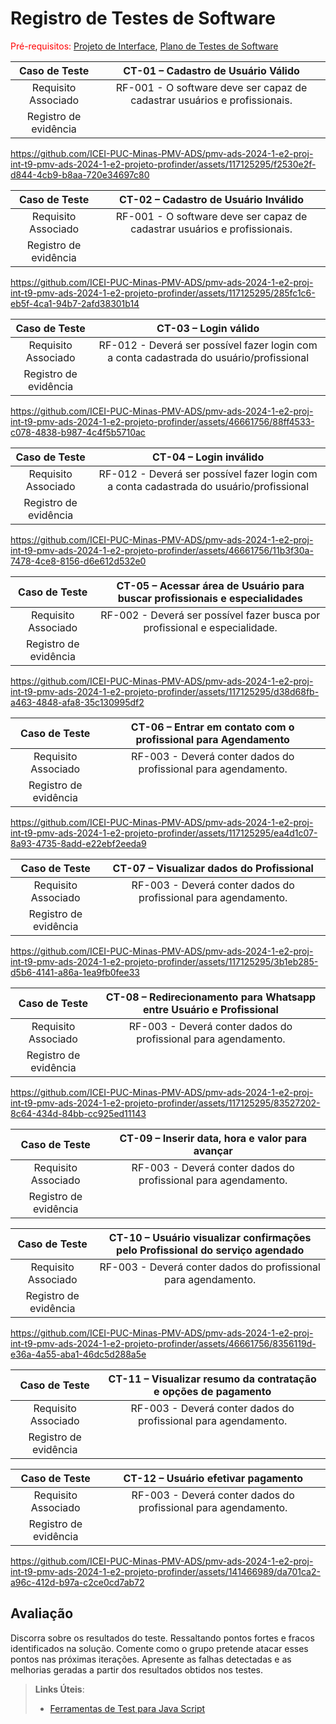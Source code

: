# Registro de Testes de Software

<span style="color:red">Pré-requisitos: <a href="3-Projeto de Interface.md"> Projeto de Interface</a></span>, <a href="8-Plano de Testes de Software.md"> Plano de Testes de Software</a>


| **Caso de Teste** 	| **CT-01 – Cadastro de Usuário Válido** 	|
|:---:	|:---:	|
|	Requisito Associado 	| RF-001 - O software deve ser capaz de cadastrar usuários e profissionais. |
|Registro de evidência |

https://github.com/ICEI-PUC-Minas-PMV-ADS/pmv-ads-2024-1-e2-proj-int-t9-pmv-ads-2024-1-e2-projeto-profinder/assets/117125295/f2530e2f-d844-4cb9-b8aa-720e34697c80



 



| **Caso de Teste** 	| **CT-02 – Cadastro de Usuário Inválido** 	|
|:---:	|:---:	|
|	Requisito Associado 	| RF-001 - O software deve ser capaz de cadastrar usuários e profissionais. |
|Registro de evidência | |

https://github.com/ICEI-PUC-Minas-PMV-ADS/pmv-ads-2024-1-e2-proj-int-t9-pmv-ads-2024-1-e2-projeto-profinder/assets/117125295/285fc1c6-eb5f-4ca1-94b7-2afd38301b14

 

| **Caso de Teste** 	| **CT-03 – Login válido** 	|
|:---:	|:---:	|
|	Requisito Associado 	| RF-012 - Deverá ser possível fazer login com a conta cadastrada do usuário/profissional |
|Registro de evidência | |


https://github.com/ICEI-PUC-Minas-PMV-ADS/pmv-ads-2024-1-e2-proj-int-t9-pmv-ads-2024-1-e2-projeto-profinder/assets/46661756/88ff4533-c078-4838-b987-4c4f5b5710ac

| **Caso de Teste** 	| **CT-04 – Login inválido** 	|
|:---:	|:---:	|
|	Requisito Associado 	| RF-012 - Deverá ser possível fazer login com a conta cadastrada do usuário/profissional |
|Registro de evidência | |



https://github.com/ICEI-PUC-Minas-PMV-ADS/pmv-ads-2024-1-e2-proj-int-t9-pmv-ads-2024-1-e2-projeto-profinder/assets/46661756/11b3f30a-7478-4ce8-8156-d6e612d532e0

| **Caso de Teste** 	| **CT-05 – Acessar área de Usuário para buscar profissionais e especialidades** 	|
|:---:	|:---:	|
|	Requisito Associado 	|RF-002 - Deverá ser possível fazer busca por profissional e especialidade. |
|Registro de evidência | |

https://github.com/ICEI-PUC-Minas-PMV-ADS/pmv-ads-2024-1-e2-proj-int-t9-pmv-ads-2024-1-e2-projeto-profinder/assets/117125295/d38d68fb-a463-4848-afa8-35c130995df2

| **Caso de Teste** 	| **CT-06 – Entrar em contato com o profissional para Agendamento** 	|
|:---:	|:---:	|
|	Requisito Associado 	|RF-003 - Deverá conter dados do profissional para agendamento. |
|Registro de evidência | |

https://github.com/ICEI-PUC-Minas-PMV-ADS/pmv-ads-2024-1-e2-proj-int-t9-pmv-ads-2024-1-e2-projeto-profinder/assets/117125295/ea4d1c07-8a93-4735-8add-e22ebf2eeda9

| **Caso de Teste** 	| **CT-07 – Visualizar dados do Profissional** 	|
|:---:	|:---:	|
|	Requisito Associado 	|RF-003 - Deverá conter dados do profissional para agendamento. |
|Registro de evidência | |



https://github.com/ICEI-PUC-Minas-PMV-ADS/pmv-ads-2024-1-e2-proj-int-t9-pmv-ads-2024-1-e2-projeto-profinder/assets/117125295/3b1eb285-d5b6-4141-a86a-1ea9fb0fee33



| **Caso de Teste** 	| **CT-08 – Redirecionamento para Whatsapp entre Usuário e Profissional** 	|
|:---:	|:---:	|
|	Requisito Associado 	|RF-003 - Deverá conter dados do profissional para agendamento. |
|Registro de evidência | |


https://github.com/ICEI-PUC-Minas-PMV-ADS/pmv-ads-2024-1-e2-proj-int-t9-pmv-ads-2024-1-e2-projeto-profinder/assets/117125295/83527202-8c64-434d-84bb-cc925ed11143


| **Caso de Teste** 	| **CT-09 – Inserir data, hora e valor para avançar** 	|
|:---:	|:---:	|
|	Requisito Associado 	|RF-003 - Deverá conter dados do profissional para agendamento. |
|Registro de evidência | |

| **Caso de Teste** 	| **CT-10 – Usuário visualizar confirmações pelo Profissional do serviço agendado** 	|
|:---:	|:---:	|
|	Requisito Associado 	|RF-003 - Deverá conter dados do profissional para agendamento. |
|Registro de evidência | |

https://github.com/ICEI-PUC-Minas-PMV-ADS/pmv-ads-2024-1-e2-proj-int-t9-pmv-ads-2024-1-e2-projeto-profinder/assets/46661756/8356119d-e36a-4a55-aba1-46dc5d288a5e


| **Caso de Teste** 	| **CT-11 – Visualizar resumo da contratação e opções de pagamento** 	|
|:---:	|:---:	|
|	Requisito Associado 	|RF-003 - Deverá conter dados do profissional para agendamento. |
|Registro de evidência | |

| **Caso de Teste** 	| **CT-12 – Usuário efetivar pagamento** 	|
|:---:	|:---:	|
|	Requisito Associado 	|RF-003 - Deverá conter dados do profissional para agendamento. |
|Registro de evidência | |


https://github.com/ICEI-PUC-Minas-PMV-ADS/pmv-ads-2024-1-e2-proj-int-t9-pmv-ads-2024-1-e2-projeto-profinder/assets/141466989/da701ca2-a96c-412d-b97a-c2ce0cd7ab72


## Avaliação

Discorra sobre os resultados do teste. Ressaltando pontos fortes e fracos identificados na solução. Comente como o grupo pretende atacar esses pontos nas próximas iterações. Apresente as falhas detectadas e as melhorias geradas a partir dos resultados obtidos nos testes.

> **Links Úteis**:
> - [Ferramentas de Test para Java Script](https://geekflare.com/javascript-unit-testing/)
